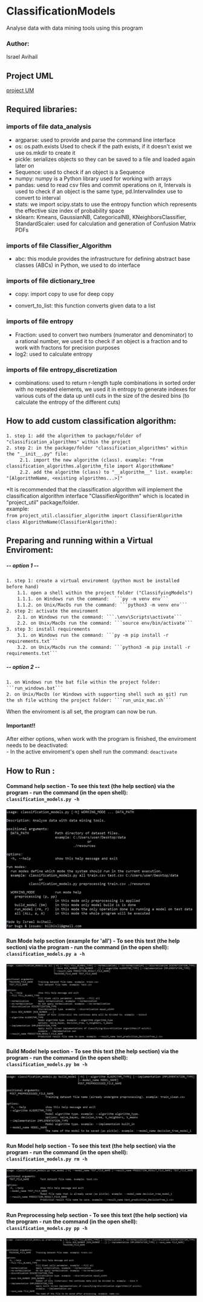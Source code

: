 # ClassificationModels
Analyse data with data mining tools using this program
### Author:
Israel Avihail	
## Project UML
[project UM](https://github.com/bilbisli/ClassificationModels/blob/master/project%20UML.pdf)
## Required libraries:
### imports of file data_analysis
 - argparse:
used to provide and parse the command line interface
 - os:
os.path.exists Used to check if the path exists, if it doesn't exist we use os.mkdir to create it
 - pickle:
serializes objects so they can be saved to a file and loaded again later on
 - Sequence:
used to check if an object is a Sequence
 - numpy:
numpy is a Python library used for working with arrays
- pandas:
uesd to read csv files and commit operations on it, Intervals is used to check if an object is the same type, pd.IntervalIndex use to convert to interval
 - stats:
we import scipy.stats to use the entropy function which represents the effective size index of probability space
 - sklearn:
Kmeans, GaussianNB, CategoricalNB, KNeighborsClassifier, StandardScaler:  used for calculation and generation of Confusion Matrix PDFs
### imports of file Classifier_Algorithm
 - abc:
this module provides the infrastructure for defining abstract base classes (ABCs) in Python, we used to do interface

### imports of file dictionary_tree

 - copy:
import copy to use for deep copy

 - convert_to_list:
this function converts given data to a list

### imports of file entropy

 - Fraction:
used to convert two numbers (numerator and denominator) to a rational number, we used it to check if an object is a fraction and to work with fractons for precision purposes
 - log2:
used to calculate entropy

### imports of file entropy_discretization

- combinations:
used to return r-length tuple combinations in sorted order with no repeated elements, we used it in entropy to generate indexes for various cuts of the data up until cuts in the size of the desired bins (to calculate the entropy of the different cuts) 

## How to add custom classification algorithm:
	1. step 1: add the algorithem to package/folder of "classification_algorithms" within the project
	2. step 2: in the package/folder "classification_algorithms" within the "__init__.py" file:
		 2.1. import the new algorithm (class). example: "from classification_algorithms.algorithm_file import AlgorithmName"
		 2.2. add the algorithm (class) to "__algorithm__" list. example: "[AlgorithmName, <existing algorithms...>]"
*It is recommended that the classification algorithm will implement the classification algorithm interface "ClassifierAlgorithm" which is located in "project_util" package/folder. </br>
example: </br>
	```from project_util.classifier_algorithm import ClassifierAlgorithm``` </br>
	```class AlgorithmName(ClassifierAlgorithm):```
  
## Preparing and running within a Virtual Enviroment:

##### -- option 1 --
	1. step 1: create a virtual enviroment (python must be installed before hand)
		1.1. open a shell within the project folder ("ClassifyingModels")
		1.1.1. on Windows run the command:  ```py -m venv env```
		1.1.2. on Unix/MacOs run the command: ```python3 -m venv env```
	2. step 2: activate the enviroment
		2.1. on Windows run the command: ```.\env\Scripts\activate```
		2.2. on Unix/MacOs run the command: ```source env/bin/activate```
	3. step 3: install requirements
		3.1. on Windows run the command: ```py -m pip install -r requirements.txt```
		3.2. on Unix/MacOs run the command: ```python3 -m pip install -r requirements.txt```
	
##### -- option 2 --
	1. on Windows run the bat file within the project folder: ```run_windows.bat```
	2. on Unix/MacOs (or Windows with supporting shell such as git) run the sh file withing the project folder: ```run_unix_mac.sh```

When the enviroment is all set, the program can now be run.

#### Important!!
After either options, when work with the program is finished, the enviroment needs to be deactivated:</br>
	- In the active enviroment's open shell run the command: ```deactivate```
	
## How to Run :
#### Command help section - To see this text (the help section) via the program  - run the command (in the open shell):<br/> ```classification_models.py -h```

![Command help screenshot](readme_images/command_help.png)

#### Run Mode help section (example for 'all') - To see this text (the help section) via the program - run the command (in the open shell): ```classification_models.py a -h```

![Run Mode help screenshot](readme_images/run_all_mode_help.png)

#### Build Model help section - To see this text (the help section) via the program - run the command (in the open shell):<br/> ```classification_models.py bm -h```

![Build Model help screenshot](readme_images/build_model_help.png)

#### Run Model help section - To see this text (the help section) via the program - run the command (in the open shell):<br/> ```classification_models.py rm -h```

![Run Model help screenshot](readme_images/run_model_help.png)

#### Run Preprocessing help section - To see this text (the help section) via the program - run the command (in the open shell):<br/> ```classification_models.py pp -h```

![Run Model help screenshot](readme_images/preprocessing_help.png)

